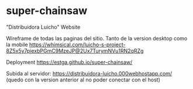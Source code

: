 # super-chainsaw
"Distribuidora Luicho" Website

Wireframe de todas las paginas del sitio. Tanto de la version desktop como la mobile https://whimsical.com/luicho-s-project-8Z5x5y7piexbPGmC9MzeJP@2Ux7TurymNVu1RN2qRZg

Deployment https://estga.github.io/super-chainsaw/

Subida al servidor: https://distribuidora-luicho.000webhostapp.com/ (quedo con la version anterior al no poder conectar con el host)
